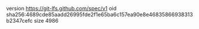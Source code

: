 version https://git-lfs.github.com/spec/v1
oid sha256:4689cde85aadd26995fde2f1e65ba6c157ea90e8e46835866938313b2347cefc
size 4986
